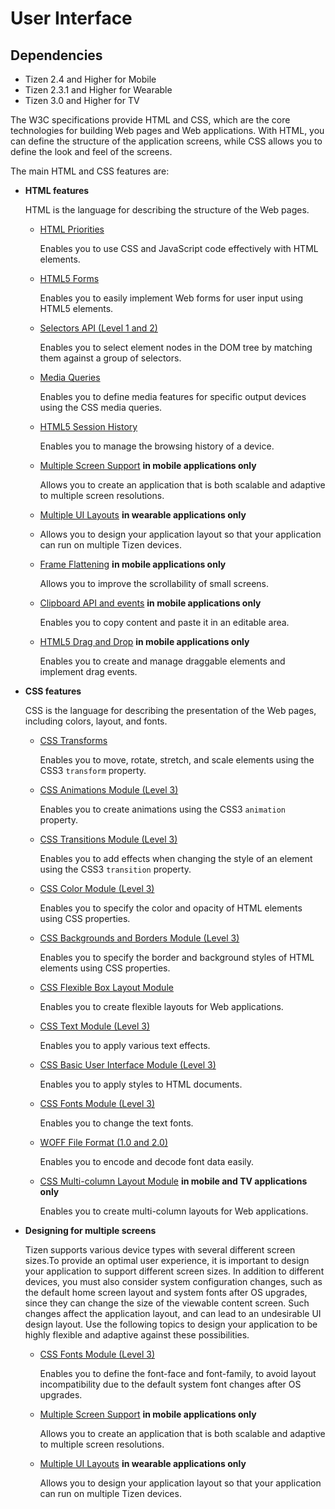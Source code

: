 # User Interface

## Dependencies

- Tizen 2.4 and Higher for Mobile
- Tizen 2.3.1 and Higher for Wearable
- Tizen 3.0 and Higher for TV

The W3C specifications provide HTML and CSS, which are the core technologies for building Web pages and Web applications. With HTML, you can define the structure of the application screens, while CSS allows you to define the look and feel of the screens.

The main HTML and CSS features are:

- **HTML features**

  HTML is the language for describing the structure of the Web pages.

  - [HTML Priorities](./w3c/ui/html-priority-w.md) 

    Enables you to use CSS and JavaScript code effectively with HTML elements.

  - [HTML5 Forms](./w3c/ui/html5forms-w.md) 	

    Enables you to easily implement Web forms for user input using HTML5 elements.

  - [Selectors API (Level 1 and 2)](./w3c/ui/selector-w.md) 	

    Enables you to select element nodes in the DOM tree by matching them against a group of selectors.

  - [Media Queries](./w3c/ui/media-query-w.md) 	

    Enables you to define media features for specific output devices using the CSS media queries.
	
  - [HTML5 Session History](./w3c/ui/session-history-w.md)	

    Enables you to manage the browsing history of a device.

  - [Multiple Screen Support](./w3c/ui/multiple-screens-mw.md) **in mobile applications only**	

    Allows you to create an application that is both scalable and adaptive to multiple screen resolutions.

  - [Multiple UI Layouts](./w3c/ui/ui-layout-ww.md) **in wearable applications only**	

  - Allows you to design your application layout so that your application can run on multiple Tizen devices.

  - [Frame Flattening](./w3c/ui/frame-flattening-mw.md) **in mobile applications only**	

    Allows you to improve the scrollability of small screens.

  - [Clipboard API and events](./w3c/ui/clipboard-mw.md) **in mobile applications only**	

    Enables you to copy content and paste it in an editable area.

  - [HTML5 Drag and Drop](./w3c/ui/drag-drop-mw.md) **in mobile applications only**	

    Enables you to create and manage draggable elements and implement drag events.

- **CSS features**

  CSS is the language for describing the presentation of the Web pages, including colors, layout, and fonts.

  - [CSS Transforms](./w3c/ui/transform-w.md) 

    Enables you to move, rotate, stretch, and scale elements using the CSS3 `transform` property.

  - [CSS Animations Module (Level 3)](./w3c/ui/animation-w.md) 	

    Enables you to create animations using the CSS3 `animation` property.

  - [CSS Transitions Module (Level 3)](./w3c/ui/transition-w.md) 	

    Enables you to add effects when changing the style of an element using the CSS3 `transition` property.

  - [CSS Color Module (Level 3)](./w3c/ui/color-w.md) 

    Enables you to specify the color and opacity of HTML elements using CSS properties.

  - [CSS Backgrounds and Borders Module (Level 3)](./w3c/ui/background-w.md) 	

    Enables you to specify the border and background styles of HTML elements using CSS properties.

  - [CSS Flexible Box Layout Module](./w3c/ui/flexible-w.md) 	

    Enables you to create flexible layouts for Web applications.

  - [CSS Text Module (Level 3)](./w3c/ui/text-module-w.md) 

    Enables you to apply various text effects.

  - [CSS Basic User Interface Module (Level 3)](./w3c/ui/basic-ui-w.md) 	

    Enables you to apply styles to HTML documents.

  - [CSS Fonts Module (Level 3)](./w3c/ui/font-w.md) 	

    Enables you to change the text fonts.

  - [WOFF File Format (1.0 and 2.0)](./w3c/ui/woff-w.md)	

    Enables you to encode and decode font data easily.
	
  - [CSS Multi-column Layout Module](./w3c/ui/multi-mw.md) **in mobile and TV applications only**	

    Enables you to create multi-column layouts for Web applications.

- **Designing for multiple screens**

  Tizen supports various device types with several different screen sizes.To provide an optimal user experience, it is important to design your application to support different screen sizes. In addition to different devices, you must also consider system configuration changes, such as the default home screen layout and system fonts after OS upgrades, since they can change the size of the viewable content screen. Such changes affect the application layout, and can lead to an undesirable UI design layout. Use the following topics to design your application to be highly flexible and adaptive against these possibilities.

  - [CSS Fonts Module (Level 3)](./w3c/ui/font-w.md)

    Enables you to define the font-face and font-family, to avoid layout incompatibility due to the default system font changes after OS upgrades.
	
  - [Multiple Screen Support](./w3c/ui/multiple-screens-mw.md) **in mobile applications only**	

    Allows you to create an application that is both scalable and adaptive to multiple screen resolutions.

  - [Multiple UI Layouts](./w3c/ui/ui-layout-ww.md) **in wearable applications only**	

    Allows you to design your application layout so that your application can run on multiple Tizen devices.